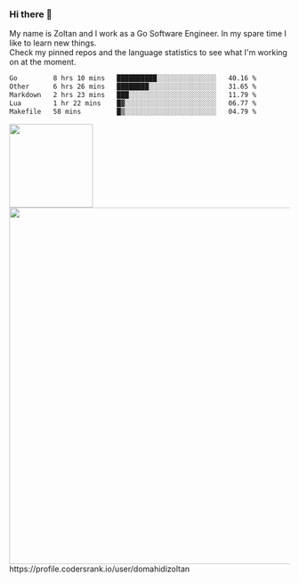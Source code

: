 ### Hi there 👋

My name is Zoltan and I work as a Go Software Engineer. In my spare time I like to learn new things.  
Check my pinned repos and the language statistics to see what I'm working on at the moment.  

<!--START_SECTION:waka-->

```txt
Go         8 hrs 10 mins   ██████████░░░░░░░░░░░░░░░   40.16 %
Other      6 hrs 26 mins   ████████░░░░░░░░░░░░░░░░░   31.65 %
Markdown   2 hrs 23 mins   ███░░░░░░░░░░░░░░░░░░░░░░   11.79 %
Lua        1 hr 22 mins    █▓░░░░░░░░░░░░░░░░░░░░░░░   06.77 %
Makefile   58 mins         █▒░░░░░░░░░░░░░░░░░░░░░░░   04.79 %
```

<!--END_SECTION:waka-->

<img src="https://cr-ss-service.azurewebsites.net/api/ScreenShot?widget=summary&username=domahidizoltan&layout=horizontal&badges=2&show-avatar=true&style=--header-bg-color:%23677b9c;--border-radius:10px;" height="150px"/>
<br/>
<img src="https://cr-skills-chart-widget.azurewebsites.net/api/api?username=domahidizoltan&skills=Go,HTML,JSON,Java,JavaScript,Kotlin,Protocol%20Buffer,Python,Rust,SQL,Shell,Solidity,TypeScript&width=640" width="640px"/>
https://profile.codersrank.io/user/domahidizoltan

<!--
**domahidizoltan/domahidizoltan** is a ✨ _special_ ✨ repository because its `README.md` (this file) appears on your GitHub profile.

Here are some ideas to get you started:

- 🔭 I’m currently working on ...
- 🌱 I’m currently learning ...
- 👯 I’m looking to collaborate on ...
- 🤔 I’m looking for help with ...
- 💬 Ask me about ...
- 📫 How to reach me: ...
- 😄 Pronouns: ...
- ⚡ Fun fact: ...
-->
